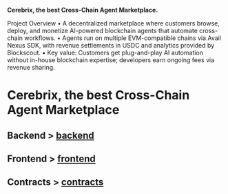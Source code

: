 **Cerebrix, the best Cross-Chain Agent Marketplace.**

Project Overview
• A decentralized marketplace where customers browse, deploy, and monetize AI-powered blockchain agents that automate cross-chain workflows.
• Agents run on multiple EVM-compatible chains via Avail Nexus SDK, with revenue settlements in USDC and analytics provided by Blockscout.
• Key value: Customers get plug-and-play AI automation without in-house blockchain expertise; developers earn ongoing fees via revenue sharing.


# Cerebrix, the best Cross-Chain Agent Marketplace
## Backend > [backend](https://github.com/BahadorGh/CCAM/tree/main/backend)
## Frontend > [frontend](https://github.com/BahadorGh/CCAM/tree/main/frontend)
## Contracts > [contracts](https://github.com/BahadorGh/CCAM/tree/main/contracts)

